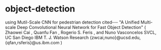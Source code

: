 # object-detection
using Mutil-Scale CNN for pedestrian detection
cited---
"A Unified Multi-scale Deep Convolutional Neural Network for Fast Object Detection"
( Zhaowei Cai  , Quanfu Fan  , Rogerio S. Feris  , and Nuno Vasconcelos SVCL, UC San Diego IBM T. J. Watson Research
{zwcai,nuno}@ucsd.edu, {qfan,rsferis}@us.ibm.com )
